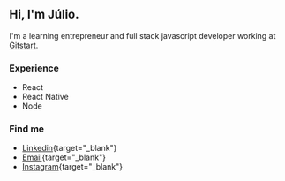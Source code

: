 ## Hi, I'm Júlio.

I'm a learning entrepreneur and full stack javascript developer working at [Gitstart](https://www.gitstart.com).

### Experience
- React
- React Native
- Node

### Find me

- [Linkedin](https://www.linkedin.com/in/j%C3%BAlio-piubello-295871100/){target="_blank"}
- [Email](mailto:juliopiubellow@gmail.com){target="_blank"}
- [Instagram](https://instagram.com/juliopiubello){target="_blank"}
